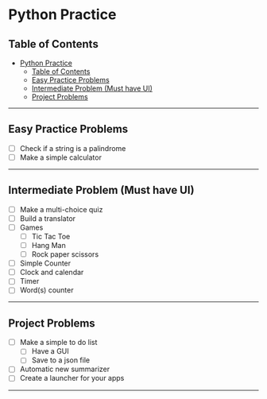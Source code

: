 # Python Practice

## Table of Contents

- [Python Practice](#python-practice)
  - [Table of Contents](#table-of-contents)
  - [Easy Practice Problems](#easy-practice-problems)
  - [Intermediate Problem (Must have UI)](#intermediate-problem-must-have-ui)
  - [Project Problems](#project-problems)

---

## Easy Practice Problems

- [ ] Check if a string is a palindrome
- [ ] Make a simple calculator

---

## Intermediate Problem (Must have UI)

- [ ] Make a multi-choice quiz
- [ ] Build a translator
- [ ] Games
  - [ ] Tic Tac Toe
  - [ ] Hang Man
  - [ ] Rock paper scissors
- [ ] Simple Counter
- [ ] Clock and calendar
- [ ] Timer
- [ ] Word(s) counter

---

## Project Problems

- [ ] Make a simple to do list
  - [ ] Have a GUI
  - [ ] Save to a json file
- [ ] Automatic new summarizer
- [ ] Create a launcher for your apps

---
